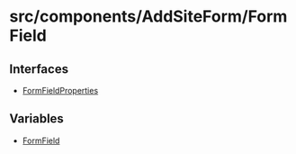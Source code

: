# src/components/AddSiteForm/FormField

## Interfaces

- [FormFieldProperties](interfaces/FormFieldProperties.md)

## Variables

- [FormField](variables/FormField.md)

